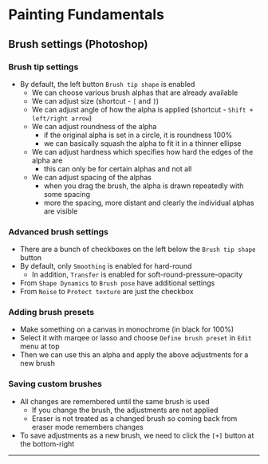 # Painting Fundamentals

## Brush settings (Photoshop)

### Brush tip settings

- By default, the left button `Brush tip shape` is enabled
  - We can choose various brush alphas that are already available
  - We can adjust size (shortcut - `[` and `]`)
  - We can adjust angle of how the alpha is applied (shortcut - `Shift + left/right arrow`)
  - We can adjust roundness of the alpha
    - if the original alpha is set in a circle, it is roundness 100%
    - we can basically squash the alpha to fit it in a thinner ellipse
  - We can adjust hardness which specifies how hard the edges of the alpha are
    - this can only be for certain alphas and not all
  - We can adjust spacing of the alphas
    - when you drag the brush, the alpha is drawn repeatedly with some spacing
    - more the spacing, more distant and clearly the individual alphas are visible

### Advanced brush settings

- There are a bunch of checkboxes on the left below the `Brush tip shape` button
- By default, only `Smoothing` is enabled for hard-round
  - In addition, `Transfer` is enabled for soft-round-pressure-opacity
- From `Shape Dynamics` to `Brush pose` have additional settings
- From `Noise` to `Protect texture` are just the checkbox

### Adding brush presets

- Make something on a canvas in monochrome (in black for 100%)
- Select it with marqee or lasso and choose `Define brush preset` in `Edit` menu at top
- Then we can use this an alpha and apply the above adjustments for a new brush

### Saving custom brushes

- All changes are remembered until the same brush is used
  - If you change the brush, the adjustments are not applied
  - Eraser is not treated as a changed brush so coming back from eraser mode remembers changes
- To save adjustments as a new brush, we need to click the `[+]` button at the bottom-right

---
